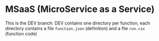 # MSaaS (MicroService as a Service)

This is the DEV branch: DEV contains one directory per function, each directory contains a file `function.json` (definition) and a file `run.csx` (function code)